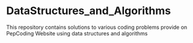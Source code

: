 # DataStructures_and_Algorithms
This repository contains solutions to various coding problems provide on PepCoding Website using data structures and algorithms  

